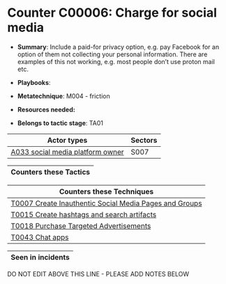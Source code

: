 # Counter C00006: Charge for social media

* **Summary**: Include a paid-for privacy option, e.g. pay Facebook for an option of them not collecting your personal information.  There are examples of this not working, e.g. most people don’t use proton mail etc. 

* **Playbooks**: 

* **Metatechnique**: M004 - friction

* **Resources needed:** 

* **Belongs to tactic stage**: TA01


| Actor types | Sectors |
| ----------- | ------- |
| [A033 social media platform owner](../generated_pages/actortypes/A033.md) | S007 |



| Counters these Tactics |
| ---------------------- |



| Counters these Techniques |
| ------------------------- |
| [T0007 Create Inauthentic Social Media Pages and Groups](../generated_pages/techniques/T0007.md) |
| [T0015 Create hashtags and search artifacts](../generated_pages/techniques/T0015.md) |
| [T0018 Purchase Targeted Advertisements](../generated_pages/techniques/T0018.md) |
| [T0043 Chat apps](../generated_pages/techniques/T0043.md) |



| Seen in incidents |
| ----------------- |


DO NOT EDIT ABOVE THIS LINE - PLEASE ADD NOTES BELOW